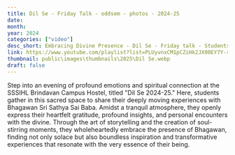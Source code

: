 ```yaml
---
title: Dil Se - Friday Talk - oddsem - photos - 2024-25
date: 
month: 
year: 2024
categories: ["video"]
desc_short: Embracing Divine Presence - Dil Se - Friday talk - Students' Heartfelt Experience with Bhagawan Sri Sathya Sai Baba at SSSIHL Brindavan Campus Hostel
link: https://www.youtube.com/playlist?list=PLUyvnxCM1pCZiHk2JX90EY7Y-rqCl9T5y
thumbnail: public\images\thumbnails\2025\Dil Se.webp
draft: false
---
```


 Step into an evening of profound emotions and spiritual connection at the SSSIHL Brindavan Campus Hostel, titled "Dil Se 2024-25." Here, students gather in this sacred space to share their deeply moving experiences with Bhagawan Sri Sathya Sai Baba. Amidst a tranquil atmosphere, they openly express their heartfelt gratitude, profound insights, and personal encounters with the divine. Through the art of storytelling and the creation of soul-stirring moments, they wholeheartedly embrace the presence of Bhagawan, finding not only solace but also boundless inspiration and transformative experiences that resonate with the very essence of their being.
